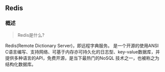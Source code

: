 ## Redis

### 概述

> Redis是什么?

Redis(Remote Dictionary Server)，即远程字典服务。 是一个开源的使用ANSI
C语言编写、支持网络、可基于内存亦可持久化的日志型、key-value数据库，并提供多种语言的API，免费开源，是当下最热门的NoSQL
技术之一，也被称之为结构化数据库。
